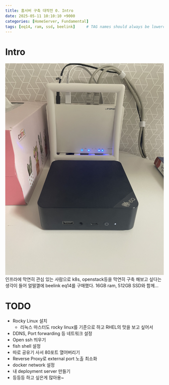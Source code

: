 ```yaml
---
title: 홈서버 구축 대작전 0. Intro
date: 2025-05-11 10:10:10 +9000
categories: [HomeServer, Fundamental]
tags: [eq14, ram, ssd, beelink]     # TAG names should always be lowercase
---
```


# Intro
![eq14.jpeg](../assets/HomeServer/eq14.jpeg)
인프라에 막연히 관심 있는 사람으로 k8s, openstack등을 막연히 구축 해보고 싶다는 생각이 들어 얼떨껼에 beelink eq14를 구매했다.
16GB ram, 512GB SSD와 함께... 

# TODO
- Rocky Linux 설치
  - 리눅스 마스터도 rocky linux를 기준으로 하고 RHEL의 맛을 보고 싶어서
- DDNS, Port forwarding 등 네트워크 설정
- Open ssh 띄우기
- fish shell 설정
- 따로 공유기 사서 80포트 열어버리기
- Reverse Proxy로 external port 노출 최소화
- docker network 설정
- 내 deployment server 만들기
- 등등등 하고 싶은게 많아용~
